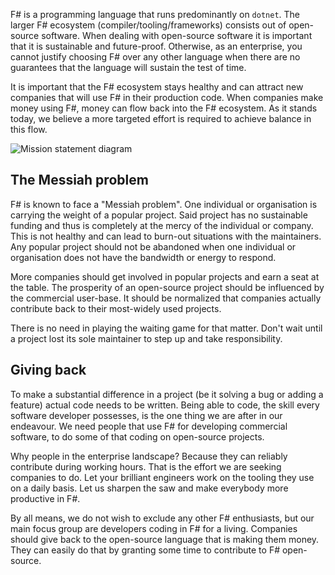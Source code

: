 ﻿F# is a programming language that runs predominantly on `dotnet`.
The larger F# ecosystem (compiler/tooling/frameworks) consists out of open-source software.
When dealing with open-source software it is important that it is sustainable and future-proof.
Otherwise, as an enterprise, you cannot justify choosing F# over any other language
when there are no guarantees that the language will sustain the test of time.

It is important that the F# ecosystem stays healthy and can attract new companies that will use F# in their production code.
When companies make money using F#, money can flow back into the F# ecosystem.
As it stands today, we believe a more targeted effort is required to achieve balance in this flow.

<!-- npx  mmdc -i .\src\homepage\misssion.mmd -o .\public\images\mission-statement-diagram.svg -->
<div class="text-center py-4">
    <img src="/images/mission-statement-diagram.svg" alt="Mission statement diagram" class="w-50">
</div>

## The Messiah problem

F# is known to face a "Messiah problem". One individual or organisation is carrying the weight of a popular project.
Said project has no sustainable funding and thus is completely at the mercy of the individual or company.
This is not healthy and can lead to burn-out situations with the maintainers.
Any popular project should not be abandoned when one individual or organisation does not have the bandwidth or energy to respond.

More companies should get involved in popular projects and earn a seat at the table.
The prosperity of an open-source project should be influenced by the commercial user-base.
It should be normalized that companies actually contribute back to their most-widely used projects.

There is no need in playing the waiting game for that matter. Don't wait until a project lost its sole maintainer to step up and take responsibility.

## Giving back

To make a substantial difference in a project (be it solving a bug or adding a feature) actual code needs to be written.
Being able to code, the skill every software developer possesses, is the one thing we are after in our endeavour.
We need people that use F# for developing commercial software, to do some of that coding on open-source projects.

Why people in the enterprise landscape? Because they can reliably contribute during working hours. That is the effort we are seeking companies to do.
Let your brilliant engineers work on the tooling they use on a daily basis. Let us sharpen the saw and make everybody more productive in F#.

By all means, we do not wish to exclude any other F# enthusiasts, but our main focus group are developers coding in F# for a living.
Companies should give back to the open-source language that is making them money.
They can easily do that by granting some time to contribute to F# open-source.
